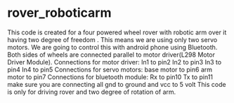 # rover_roboticarm
This code is created for a four powered wheel rover with robotic arm over it having two degree of freedom . This means we are using only two servo motors. We are going to control this with android phone using Bluetooth. 
Both sides of wheels are connected parallel to motor driver(L298 Motor Driver Module).
Connections for motor driver:
In1 to pin2
In2 to pin3
In3 to pin4
In4 to pin5
Connections for servo motors:
base motor to pin6
arm motor to pin7
Connections for bluetooth module:
Rx to pin10
Tx to pin11
make sure you are connecting all gnd to ground and vcc to 5 volt
This code is only for driving rover and two degree of rotation of arm.

